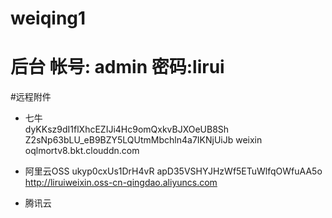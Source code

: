 # weiqing1
# 后台  帐号: admin  密码:lirui

#远程附件
* 七牛  
dyKKsz9dI1flXhcEZIJi4Hc9omQxkvBJXOeUB8Sh
Z2sNp63bLU_eB9BZY5LQUtmMbchln4a7IKNjUiJb
weixin
oqlmortv8.bkt.clouddn.com

* 阿里云OSS
ukyp0cxUs1DrH4vR
apD35VSHYJHzWf5ETuWlfqOWfuAA5o
http://liruiweixin.oss-cn-qingdao.aliyuncs.com

* 腾讯云